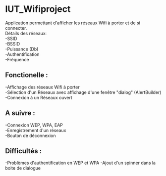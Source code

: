 IUT_Wifiproject
===============
Application permettant d'afficher les réseaux Wifi à porter et de si connecter.<br>
Détails des réseaux:<br> -SSID<br>-BSSID<br>-Puissance (Db)<br>-Authentification<br>-Fréquence<br>

<b>Fonctionelle :</b>
------------------
-Affichage des réseaux Wifi à porter<br>
-Sélection d'un Réseaux avec affichage d'une fenêtre "dialog" (AlertBuilder)<br>
-Connexion à un Réseaux ouvert

<b>A suivre :</b>
-------------
-Connexion WEP, WPA, EAP<br>
-Enregistrement d'un réseaux<br>
-Bouton de déconnexion

<b>Difficultés :</b>
----------------
-Problèmes d'authentification en WEP et WPA
-Ajout d'un spinner dans la boite de dialogue
